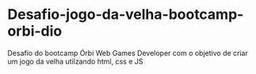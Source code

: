# Desafio-jogo-da-velha-bootcamp-orbi-dio
Desafio do bootcamp Órbi Web Games Developer com o objetivo de criar um jogo da velha utilzando html, css e JS
